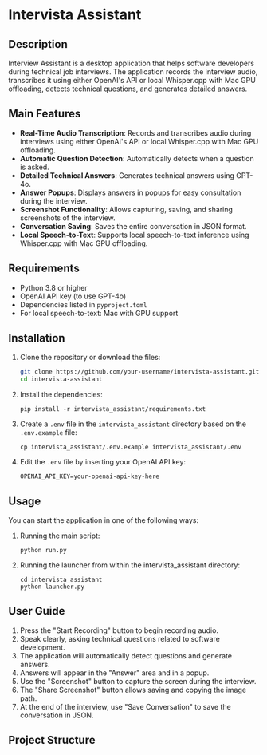 # Intervista Assistant

## Description

Interview Assistant is a desktop application that helps software developers during technical job interviews. The application records the interview audio, transcribes it using either OpenAI's API or local Whisper.cpp with Mac GPU offloading, detects technical questions, and generates detailed answers.

## Main Features

- **Real-Time Audio Transcription**: Records and transcribes audio during interviews using either OpenAI's API or local Whisper.cpp with Mac GPU offloading.
- **Automatic Question Detection**: Automatically detects when a question is asked.
- **Detailed Technical Answers**: Generates technical answers using GPT-4o.
- **Answer Popups**: Displays answers in popups for easy consultation during the interview.
- **Screenshot Functionality**: Allows capturing, saving, and sharing screenshots of the interview.
- **Conversation Saving**: Saves the entire conversation in JSON format.
- **Local Speech-to-Text**: Supports local speech-to-text inference using Whisper.cpp with Mac GPU offloading.

## Requirements

- Python 3.8 or higher
- OpenAI API key (to use GPT-4o)
- Dependencies listed in `pyproject.toml`
- For local speech-to-text: Mac with GPU support

## Installation

1. Clone the repository or download the files:
   ```bash
   git clone https://github.com/your-username/intervista-assistant.git
   cd intervista-assistant
   ```

2. Install the dependencies:
   ```
   pip install -r intervista_assistant/requirements.txt
   ```

3. Create a `.env` file in the `intervista_assistant` directory based on the `.env.example` file:
   ```
   cp intervista_assistant/.env.example intervista_assistant/.env
   ```

4. Edit the `.env` file by inserting your OpenAI API key:
   ```
   OPENAI_API_KEY=your-openai-api-key-here
   ```

## Usage

You can start the application in one of the following ways:

1. Running the main script:
   ```
   python run.py
   ```

2. Running the launcher from within the intervista_assistant directory:
   ```
   cd intervista_assistant
   python launcher.py
   ```

## User Guide

1. Press the "Start Recording" button to begin recording audio.
2. Speak clearly, asking technical questions related to software development.
3. The application will automatically detect questions and generate answers.
4. Answers will appear in the "Answer" area and in a popup.
5. Use the "Screenshot" button to capture the screen during the interview.
6. The "Share Screenshot" button allows saving and copying the image path.
7. At the end of the interview, use "Save Conversation" to save the conversation in JSON.

## Project Structure
